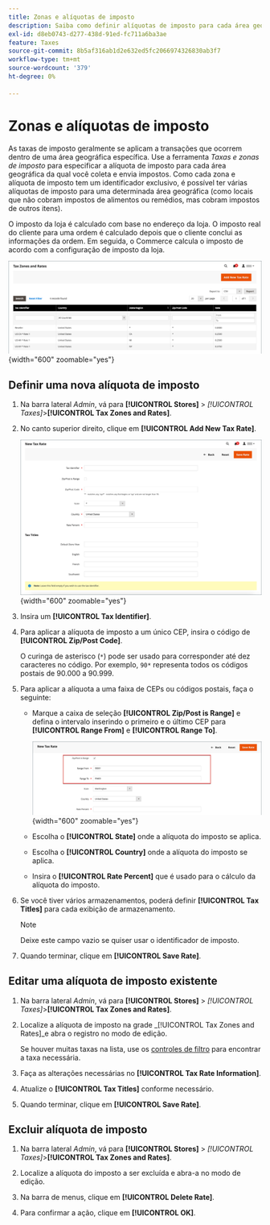 ```yaml
---
title: Zonas e alíquotas de imposto
description: Saiba como definir alíquotas de imposto para cada área geográfica em que você coleta e remete impostos.
exl-id: d8eb0743-d277-438d-91ed-fc711a6ba3ae
feature: Taxes
source-git-commit: 8b5af316ab1d2e632ed5fc2066974326830ab3f7
workflow-type: tm+mt
source-wordcount: '379'
ht-degree: 0%

---
```


# Zonas e alíquotas de imposto

As taxas de imposto geralmente se aplicam a transações que ocorrem dentro de uma área geográfica específica. Use a ferramenta _Taxas e zonas de imposto_ para especificar a alíquota de imposto para cada área geográfica da qual você coleta e envia impostos. Como cada zona e alíquota de imposto tem um identificador exclusivo, é possível ter várias alíquotas de imposto para uma determinada área geográfica (como locais que não cobram impostos de alimentos ou remédios, mas cobram impostos de outros itens).

O imposto da loja é calculado com base no endereço da loja. O imposto real do cliente para uma ordem é calculado depois que o cliente conclui as informações da ordem. Em seguida, o Commerce calcula o imposto de acordo com a configuração de imposto da loja.

![Taxas e zonas de impostos](./assets/tax-zones-rates.png){width="600" zoomable="yes"}

## Definir uma nova alíquota de imposto

1. Na barra lateral _Admin_, vá para **[!UICONTROL Stores]** > _[!UICONTROL Taxes]_>**[!UICONTROL Tax Zones and Rates]**.

1. No canto superior direito, clique em **[!UICONTROL Add New Tax Rate]**.

   ![Nova Alíquota de Imposto](./assets/tax-rate-new.png){width="600" zoomable="yes"}

1. Insira um **[!UICONTROL Tax Identifier]**.

1. Para aplicar a alíquota de imposto a um único CEP, insira o código de **[!UICONTROL Zip/Post Code]**.

   O curinga de asterisco (`*`) pode ser usado para corresponder até dez caracteres no código. Por exemplo, `90*` representa todos os códigos postais de 90.000 a 90.999.

1. Para aplicar a alíquota a uma faixa de CEPs ou códigos postais, faça o seguinte:

   - Marque a caixa de seleção **[!UICONTROL Zip/Post is Range]** e defina o intervalo inserindo o primeiro e o último CEP para **[!UICONTROL Range From]** e **[!UICONTROL Range To]**.

     ![ZIP/Post é um intervalo](./assets/tax-rate-new-zip-post-range.png){width="600" zoomable="yes"}

   - Escolha o **[!UICONTROL State]** onde a alíquota do imposto se aplica.

   - Escolha o **[!UICONTROL Country]** onde a alíquota do imposto se aplica.

   - Insira o **[!UICONTROL Rate Percent]** que é usado para o cálculo da alíquota do imposto.

1. Se você tiver vários armazenamentos, poderá definir **[!UICONTROL Tax Titles]** para cada exibição de armazenamento.

   >[!NOTE]
   >
   >Deixe este campo vazio se quiser usar o identificador de imposto.

1. Quando terminar, clique em **[!UICONTROL Save Rate]**.

## Editar uma alíquota de imposto existente

1. Na barra lateral _Admin_, vá para **[!UICONTROL Stores]** > _[!UICONTROL Taxes]_>**[!UICONTROL Tax Zones and Rates]**.

1. Localize a alíquota de imposto na grade _[!UICONTROL Tax Zones and Rates]_e abra o registro no modo de edição.

   Se houver muitas taxas na lista, use os [controles de filtro](../getting-started/admin-grid-controls.md) para encontrar a taxa necessária.

1. Faça as alterações necessárias no **[!UICONTROL Tax Rate Information]**.

1. Atualize o **[!UICONTROL Tax Titles]** conforme necessário.

1. Quando terminar, clique em **[!UICONTROL Save Rate]**.

## Excluir alíquota de imposto

1. Na barra lateral _Admin_, vá para **[!UICONTROL Stores]** > _[!UICONTROL Taxes]_>**[!UICONTROL Tax Zones and Rates]**.

1. Localize a alíquota do imposto a ser excluída e abra-a no modo de edição.

1. Na barra de menus, clique em **[!UICONTROL Delete Rate]**.

1. Para confirmar a ação, clique em **[!UICONTROL OK]**.
